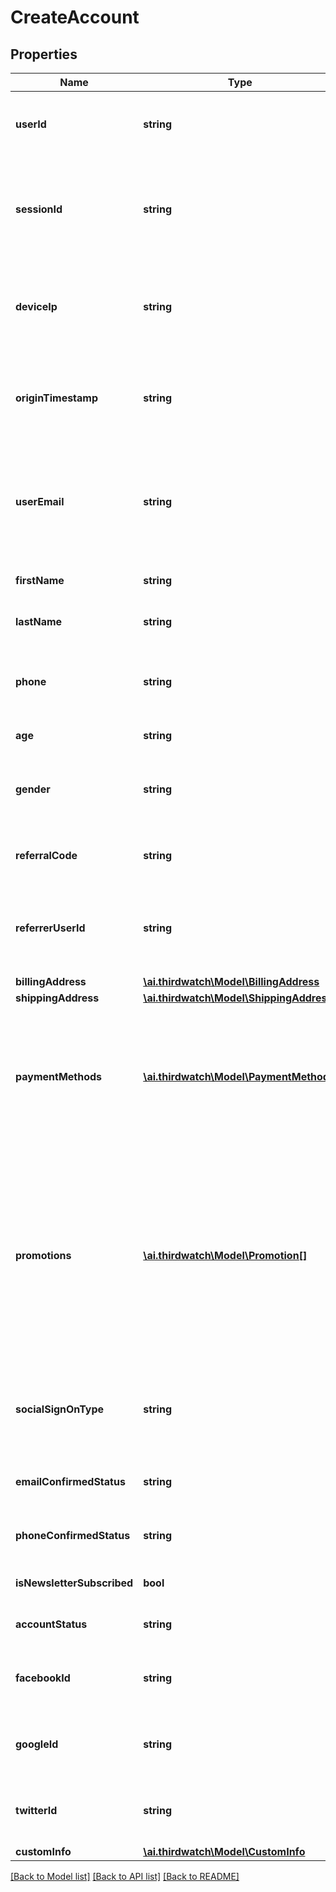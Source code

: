# CreateAccount

## Properties
Name | Type | Description | Notes
------------ | ------------- | ------------- | -------------
**userId** | **string** | The user&#39;s account ID according to your systems. Note that user IDs are case sensitive. | [optional] 
**sessionId** | **string** | The user&#39;s current session ID, used to tie a user&#39;s action before and after login or account creation. Required if no user_id values is provided. | [optional] 
**deviceIp** | **string** | IP address of the request made by the user. Recommended for historical backfills and customers with mobile apps. | [optional] 
**originTimestamp** | **string** | Represents the time the event occured in your system. Send as a UNIX timestamp in milliseconds in string. | [optional] 
**userEmail** | **string** | Email of the user creating this order. Note - If the user&#39;s email is also their account ID in your system, set both the userId and userEmail fields to their email address. | [optional] 
**firstName** | **string** | Provide the first name associated with the user here. | [optional] 
**lastName** | **string** | Provide the last name associated with the user here. | [optional] 
**phone** | **string** | The primary phone number of the user associated with this account. Provide the phone number as a string. | [optional] 
**age** | **string** | Age of the user e.g. \&quot;25\&quot; | [optional] 
**gender** | **string** | Gender of the user e.g. \&quot;_male\&quot;, \&quot;_female\&quot; or \&quot;_trans\&quot; | [optional] 
**referralCode** | **string** | Code or promotion used by the user while creating account. | [optional] 
**referrerUserId** | **string** | The ID of the user that referred the current user to your business. This field is required for detecting referral fraud. | [optional] 
**billingAddress** | [**\ai.thirdwatch\Model\BillingAddress**](BillingAddress.md) |  | [optional] 
**shippingAddress** | [**\ai.thirdwatch\Model\ShippingAddress**](ShippingAddress.md) |  | [optional] 
**paymentMethods** | [**\ai.thirdwatch\Model\PaymentMethod[]**](PaymentMethod.md) | The payment information associated with this account. Represented as an array of nested payment_method objects containing payment type, payment gateway, credit card bin, etc. | [optional] 
**promotions** | [**\ai.thirdwatch\Model\Promotion[]**](Promotion.md) | The list of promotions that apply to this account. You can add one or more promotions when creating or updating an order. Represented as a JSON array of promotion objects. You can also separately add promotions to the account via the addPromotion event. | [optional] 
**socialSignOnType** | **string** | If the user logged in with a social identify provider, give the name here. e.g. _google, _facebook, _twitter, _linkedin, _other | [optional] 
**emailConfirmedStatus** | **string** | Status of email verification. e.g. _success, _failure, _pending | [optional] 
**phoneConfirmedStatus** | **string** | Status of phone verification. e.g. _success, _failure, _pending | [optional] 
**isNewsletterSubscribed** | **bool** | Is user subscribed for newsletter. e.g. true, false | [optional] 
**accountStatus** | **string** | Current status of account, e.g. _active, _inactive | [optional] 
**facebookId** | **string** | Facebook user id or token of the user. This can help to varify his social identity. | [optional] 
**googleId** | **string** | Google user id or token of the user. This can help to varify his social identity. | [optional] 
**twitterId** | **string** | Twitter handle or token of the user. This can help to varify his social identity. | [optional] 
**customInfo** | [**\ai.thirdwatch\Model\CustomInfo**](CustomInfo.md) |  | [optional] 

[[Back to Model list]](../README.md#documentation-for-models) [[Back to API list]](../README.md#documentation-for-api-endpoints) [[Back to README]](../README.md)


